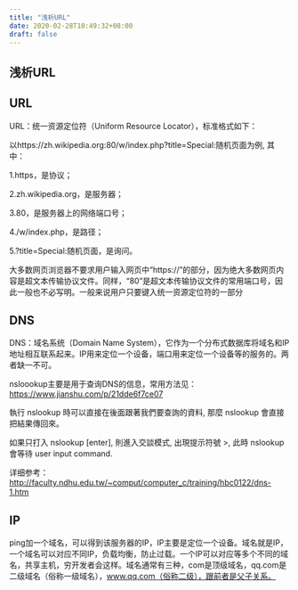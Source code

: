 ```yaml
---
title: "浅析URL"
date: 2020-02-28T10:49:32+08:00
draft: false
---
```

## 浅析URL

## URL
URL：统一资源定位符（Uniform Resource Locator），标准格式如下：

[协议类型]://[服务器地址]:[端口号]/[资源层级UNIX文件路径][文件名]?[查询]#[片段ID]

以https://zh.wikipedia.org:80/w/index.php?title=Special:随机页面为例, 其中：

1.https，是协议；

2.zh.wikipedia.org，是服务器；

3.80，是服务器上的网络端口号；

4./w/index.php，是路径；

5.?title=Special:随机页面，是询问。

大多数网页浏览器不要求用户输入网页中“https://”的部分，因为绝大多数网页内容是超文本传输协议文件。同样，“80”是超文本传输协议文件的常用端口号，因此一般也不必写明。一般来说用户只要键入统一资源定位符的一部分


## DNS

DNS：域名系统（Domain Name System），它作为一个分布式数据库将域名和IP地址相互联系起来。IP用来定位一个设备，端口用来定位一个设备等的服务的。两者缺一不可。

nsloookup主要是用于查询DNS的信息，常用方法见：
https://www.jianshu.com/p/21dde6f7ce07

執行 nslookup 時可以直接在後面跟著我們要查詢的資料, 那麼 nslookup 會直接把結果傳回來。

如果只打入 nslookup [enter], 則進入交談模式, 出現提示符號 >, 此時 nslookup 會等待 user input command.

详细参考：http://faculty.ndhu.edu.tw/~comput/computer_c/training/hbc0122/dns-1.htm


## IP

ping加一个域名，可以得到该服务器的IP，IP主要是定位一个设备。域名就是IP，一个域名可以对应不同IP，负载均衡，防止过载。一个IP可以对应等多个不同的域名，共享主机，穷开发者会这样。域名通常有三种，com是顶级域名，qq.com是二级域名（俗称一级域名），www.qq.com（俗称二级），跟前者是父子关系。
